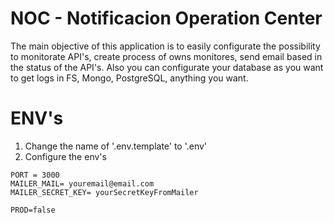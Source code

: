 # NOC - Notificacion Operation Center

The main objective of this application is to easily configurate the possibility to monitorate API's,
create process of owns monitores, send email based in the status of the API's.
Also you can configurate your database as you want to get logs in FS, Mongo, PostgreSQL, anything you want.


# ENV's
1. Change the name of '.env.template' to '.env'
2. Configure the env's
```
PORT = 3000
MAILER_MAIL= youremail@email.com
MAILER_SECRET_KEY= yourSecretKeyFromMailer

PROD=false
```



